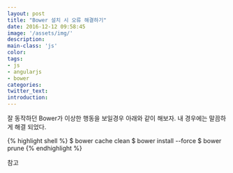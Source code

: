```yaml
---
layout: post
title: "Bower 설치 시 오류 해결하기"
date: 2016-12-12 09:58:45
image: '/assets/img/'
description:
main-class: 'js'
color:
tags:
- js
- angularjs
- bower
categories:
twitter_text:
introduction:
---
```


잘 동작하던 Bower가 이상한 행동을 보일경우 아래와 같이 해보자.
내 경우에는 말끔하게 해결 되었다.

{% highlight shell %}
$ bower cache clean
$ bower install --force
$ bower prune
{% endhighlight %}

참고
